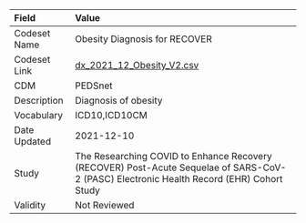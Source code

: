 |Field        |Value                                                                                                                                    |
|:------------|:----------------------------------------------------------------------------------------------------------------------------------------|
|Codeset Name |Obesity Diagnosis for RECOVER                                                                                                            |
|Codeset Link |[dx_2021_12_Obesity_V2.csv](https://github.com/PEDSnet/Variable-Dictionary/blob/main/conditions/dx_2021_12_Obesity_V2.csv.csv)           |
|CDM          |PEDSnet                                                                                                                                  |
|Description  |Diagnosis of obesity                                                                                                                     |
|Vocabulary   |ICD10,ICD10CM                                                                                                                            |
|Date Updated |2021-12-10                                                                                                                               |
|Study        |The Researching COVID to Enhance Recovery (RECOVER) Post-Acute Sequelae of SARS-CoV-2 (PASC) Electronic Health Record (EHR) Cohort Study |
|Validity     |Not Reviewed                                                                                                                             |
